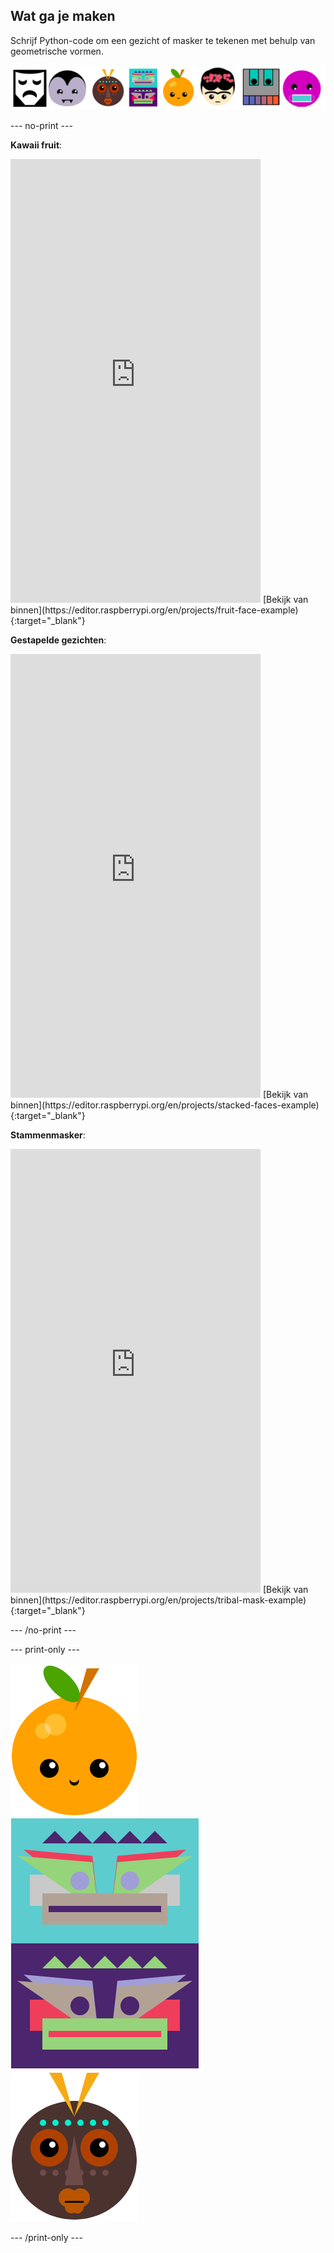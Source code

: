 ## Wat ga je maken

Schrijf Python-code om een gezicht of masker te tekenen met behulp van geometrische vormen.

![Voorbeelden van verschillende gezichten.](images/strip.png)

--- no-print ---

**Kawaii fruit**:
<iframe src="https://editor.raspberrypi.org/en/embed/viewer/fruit-face-example" width="400" height="710" frameborder="0" marginwidth="0" marginheight="0" allowfullscreen>
</iframe> [Bekijk van binnen](https://editor.raspberrypi.org/en/projects/fruit-face-example){:target="_blank"}

**Gestapelde gezichten**:
<iframe src="https://editor.raspberrypi.org/en/embed/viewer/stacked-faces-example" width="400" height="710" frameborder="0" marginwidth="0" marginheight="0" allowfullscreen>
</iframe> [Bekijk van binnen](https://editor.raspberrypi.org/en/projects/stacked-faces-example){:target="_blank"}

**Stammenmasker**:
<iframe src="https://editor.raspberrypi.org/en/embed/viewer/tribal-mask-example" width="400" height="710" frameborder="0" marginwidth="0" marginheight="0" allowfullscreen>
</iframe> [Bekijk van binnen](https://editor.raspberrypi.org/en/projects/tribal-mask-example){:target="_blank"}

--- /no-print ---

--- print-only ---

![Het uitvoergebied van het Kawaii-fruitproject.](images/smile.png) ![Het uitvoergebied van de gestapelde gezichtenproject.](images/stacked.png) ![Het uitvoergebied van het stammenmasker project.](images/tribal.png)

--- /print-only ---

